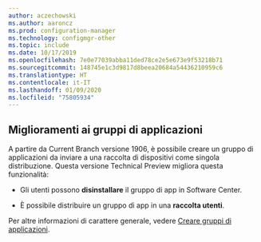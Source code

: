 ```yaml
---
author: aczechowski
ms.author: aaroncz
ms.prod: configuration-manager
ms.technology: configmgr-other
ms.topic: include
ms.date: 10/17/2019
ms.openlocfilehash: 7e0e77039abba11ded78ce2e5e673e9f53218b71
ms.sourcegitcommit: 148745e1c3d9817d8beea20684a54436210959c6
ms.translationtype: HT
ms.contentlocale: it-IT
ms.lasthandoff: 01/09/2020
ms.locfileid: "75805934"
---
```

## <a name="bkmk_appgrp"></a> Miglioramenti ai gruppi di applicazioni

<!--4760058-->

A partire da Current Branch versione 1906, è possibile creare un gruppo di applicazioni da inviare a una raccolta di dispositivi come singola distribuzione. Questa versione Technical Preview migliora questa funzionalità:

- Gli utenti possono **disinstallare** il gruppo di app in Software Center.

- È possibile distribuire un gruppo di app in una **raccolta utenti**.

Per altre informazioni di carattere generale, vedere [Creare gruppi di applicazioni](/sccm/apps/deploy-use/create-app-groups).
